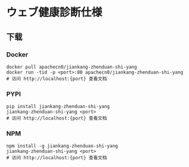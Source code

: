 # ウェブ健康診断仕様

## 下载

### Docker

```
docker pull apachecn0/jiankang-zhenduan-shi-yang
docker run -tid -p <port>:80 apachecn0/jiankang-zhenduan-shi-yang
# 访问 http://localhost:{port} 查看文档
```

### PYPI

```
pip install jiankang-zhenduan-shi-yang
jiankang-zhenduan-shi-yang <port>
# 访问 http://localhost:{port} 查看文档
```

### NPM

```
npm install -g jiankang-zhenduan-shi-yang
jiankang-zhenduan-shi-yang <port>
# 访问 http://localhost:{port} 查看文档
```